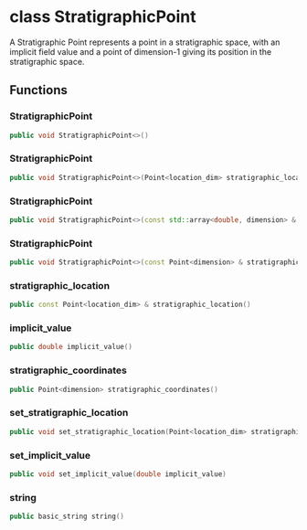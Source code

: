 # class StratigraphicPoint

A Stratigraphic Point represents a point in a stratigraphic space, with an implicit field value and a point of dimension-1 giving its position in the stratigraphic space.

## Functions

### StratigraphicPoint

```cpp
public void StratigraphicPoint<>()
```

### StratigraphicPoint

```cpp
public void StratigraphicPoint<>(Point<location_dim> stratigraphic_location, double implicit_value)
```

### StratigraphicPoint

```cpp
public void StratigraphicPoint<>(const std::array<double, dimension> & values)
```

### StratigraphicPoint

```cpp
public void StratigraphicPoint<>(const Point<dimension> & stratigraphic_coordinates)
```

### stratigraphic_location

```cpp
public const Point<location_dim> & stratigraphic_location()
```

### implicit_value

```cpp
public double implicit_value()
```

### stratigraphic_coordinates

```cpp
public Point<dimension> stratigraphic_coordinates()
```

### set_stratigraphic_location

```cpp
public void set_stratigraphic_location(Point<location_dim> stratigraphic_location)
```

### set_implicit_value

```cpp
public void set_implicit_value(double implicit_value)
```

### string

```cpp
public basic_string string()
```
